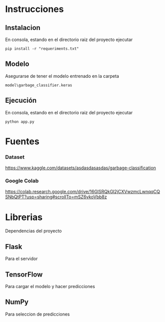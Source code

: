 # Instrucciones

## Instalacion
En consola, estando en el directorio raiz del proyecto ejecutar

`pip install -r "requeriments.txt"`

## Modelo
Asegurarse de tener el modelo entrenado en la carpeta 

`model\garbage_classifier.keras`

## Ejecución
En consola, estando en el directorio raiz del proyecto ejecutar

`python app.py`

# Fuentes

### Dataset
https://www.kaggle.com/datasets/asdasdasasdas/garbage-classification

### Google Colab
https://colab.research.google.com/drive/16GlSRQkGI2jCXVwzmcLwnqqCQSNbQtPT?usp=sharing#scrollTo=mSZ6vkoVbb8z

# Librerias
Dependencias del proyecto

## Flask
Para el servidor

## TensorFlow
Para cargar el modelo y hacer predicciones

## NumPy
Para seleccion de predicciones

